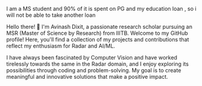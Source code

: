 I am a MS student and 90% of it is spent on PG and my education loan , so i will not be able to take another loan 

Hello there! 👋 I'm Avinash Dixit, a passionate research scholar pursuing an MSR (Master of Science by Research) from IIITB. Welcome to my GitHub profile! Here, you'll find a collection of my projects and contributions that reflect my enthusiasm for Radar and AI/ML.

I have always been fascinated by Computer Vision and have worked tirelessly towards the same in the Radar domain, and I enjoy exploring its possibilities through coding and problem-solving. My goal is to create meaningful and innovative solutions that make a positive impact.
